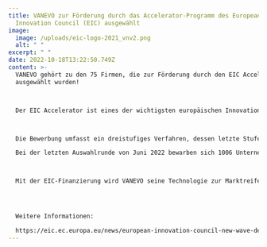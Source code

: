 ```yaml
---
title: VANEVO zur Förderung durch das Accelerator-Programm des European
  Innovation Council (EIC) ausgewählt
image:
  image: /uploads/eic-logo-2021_vnv2.png
  alt: " "
excerpt: " "
date: 2022-10-18T13:22:50.749Z
content: >-
  VANEVO gehört zu den 75 Firmen, die zur Förderung durch den EIC Accelerator
  ausgewählt wurden!



  Der EIC Accelerator ist eines der wichtigsten europäischen Innovationsprogramme zur Ermittlung, Entwicklung und Verbreitung bahnbrechender Technologien und bahnbrechender Innovationen. Es handelt sich um ein äußerst wettbewerbsorientiertes und hoch-selektives Programm. Nur die innovativsten Unternehmen werden gefördert: Im Jahr 2021 wurden nur 164 Projekte aus 4000 Bewerbungen ausgewählt (4,1 %). 



  Die Bewerbung umfasst ein dreistufiges Verfahren, dessen letzte Stufe VANEVO gemeistert hat.

  Bei der letzten Auswahlrunde von Juni 2022 bewarben sich 1006 Unternehmen und 232 wurden zum letzten Schritt, dem Interview, eingeladen. Von diesen Unternehmen wurden 75 für eine Förderung ausgewählt.



  Mit der EIC-Finanzierung wird VANEVO seine Technologie zur Marktreife bringen.




  Weitere Informationen:

  https://eic.ec.europa.eu/news/european-innovation-council-new-wave-deep-tech-start-ups-set-receive-accelerator-grants-and-equity-2022-10-14_en
---
```

